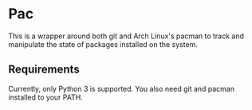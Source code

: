 # Pac

This is a wrapper around both git and Arch Linux's pacman to track and manipulate the state of packages installed on the system.

## Requirements

Currently, only Python 3 is supported. You also need git and pacman installed to your PATH.

[1]: http://docopt.org/